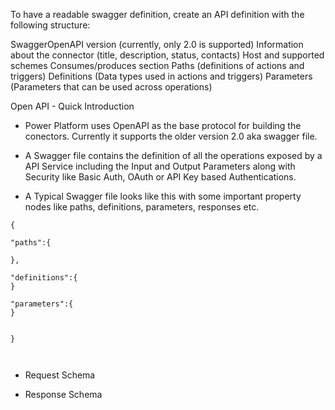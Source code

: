 To have a readable swagger definition, create an API definition with the following structure:

SwaggerOpenAPI version (currently, only 2.0 is supported)
Information about the connector (title, description, status, contacts)
Host and supported schemes
Consumes/produces section
Paths (definitions of actions and triggers)
Definitions (Data types used in actions and triggers)
Parameters (Parameters that can be used across operations)



Open API - Quick Introduction

- Power Platform uses OpenAPI as the base protocol for building the conectors. Currently it supports the older version 2.0 aka swagger file.
- A Swagger file contains the definition of all the operations exposed by a API Service including the Input and Output Parameters along with Security like Basic Auth, OAuth or API Key based Authentications.

- A Typical Swagger file looks like this with some important property nodes like paths, definitions, parameters, responses etc.

```
{

"paths":{

},

"definitions":{
}

"parameters":{
}


}



```

- Request Schema

- Response Schema


